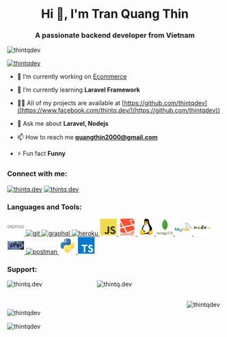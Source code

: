 <h1 align="center">Hi 👋, I'm Tran Quang Thin</h1>
<h3 align="center">A passionate backend developer from Vietnam</h3>

<p align="left"> <img src="https://komarev.com/ghpvc/?username=thintqdev&label=Profile%20views&color=0e75b6&style=flat" alt="thintqdev" /> </p>

<p align="left"> <a href="https://github.com/ryo-ma/github-profile-trophy"><img src="https://github-profile-trophy.vercel.app/?username=thintqdev" alt="thintqdev" /></a> </p>

- 🔭 I’m currently working on [Ecommerce](https://github.com/thintqdev/laravel-ecommerce)

- 🌱 I’m currently learning **Laravel Framework**

- 👨‍💻 All of my projects are available at [https://github.com/thintqdev]([https://www.facebook.com/thintq.dev/](https://github.com/thintqdev))

- 💬 Ask me about **Laravel, Nodejs**

- 📫 How to reach me **quangthin2000@gmail.com**

- ⚡ Fun fact **Funny**

<h3 align="left">Connect with me:</h3>
<p align="left">
<a href="https://fb.com/thintq.dev" target="blank"><img align="center" src="https://raw.githubusercontent.com/rahuldkjain/github-profile-readme-generator/master/src/images/icons/Social/facebook.svg" alt="thintq.dev" height="30" width="40" /></a>
<a href="https://instagram.com/thintq.dev" target="blank"><img align="center" src="https://raw.githubusercontent.com/rahuldkjain/github-profile-readme-generator/master/src/images/icons/Social/instagram.svg" alt="thintq.dev" height="30" width="40" /></a>
</p>

<h3 align="left">Languages and Tools:</h3>
<p align="left"> <a href="https://expressjs.com" target="_blank" rel="noreferrer"> <img src="https://raw.githubusercontent.com/devicons/devicon/master/icons/express/express-original-wordmark.svg" alt="express" width="40" height="40"/> </a> <a href="https://git-scm.com/" target="_blank" rel="noreferrer"> <img src="https://www.vectorlogo.zone/logos/git-scm/git-scm-icon.svg" alt="git" width="40" height="40"/> </a> <a href="https://graphql.org" target="_blank" rel="noreferrer"> <img src="https://www.vectorlogo.zone/logos/graphql/graphql-icon.svg" alt="graphql" width="40" height="40"/> </a> <a href="https://heroku.com" target="_blank" rel="noreferrer"> <img src="https://www.vectorlogo.zone/logos/heroku/heroku-icon.svg" alt="heroku" width="40" height="40"/> </a> <a href="https://developer.mozilla.org/en-US/docs/Web/JavaScript" target="_blank" rel="noreferrer"> <img src="https://raw.githubusercontent.com/devicons/devicon/master/icons/javascript/javascript-original.svg" alt="javascript" width="40" height="40"/> </a> <a href="https://laravel.com/" target="_blank" rel="noreferrer"> <img src="https://raw.githubusercontent.com/devicons/devicon/master/icons/laravel/laravel-plain-wordmark.svg" alt="laravel" width="40" height="40"/> </a> <a href="https://www.linux.org/" target="_blank" rel="noreferrer"> <img src="https://raw.githubusercontent.com/devicons/devicon/master/icons/linux/linux-original.svg" alt="linux" width="40" height="40"/> </a> <a href="https://www.mongodb.com/" target="_blank" rel="noreferrer"> <img src="https://raw.githubusercontent.com/devicons/devicon/master/icons/mongodb/mongodb-original-wordmark.svg" alt="mongodb" width="40" height="40"/> </a> <a href="https://www.mysql.com/" target="_blank" rel="noreferrer"> <img src="https://raw.githubusercontent.com/devicons/devicon/master/icons/mysql/mysql-original-wordmark.svg" alt="mysql" width="40" height="40"/> </a> <a href="https://nodejs.org" target="_blank" rel="noreferrer"> <img src="https://raw.githubusercontent.com/devicons/devicon/master/icons/nodejs/nodejs-original-wordmark.svg" alt="nodejs" width="40" height="40"/> </a> <a href="https://www.php.net" target="_blank" rel="noreferrer"> <img src="https://raw.githubusercontent.com/devicons/devicon/master/icons/php/php-original.svg" alt="php" width="40" height="40"/> </a> <a href="https://postman.com" target="_blank" rel="noreferrer"> <img src="https://www.vectorlogo.zone/logos/getpostman/getpostman-icon.svg" alt="postman" width="40" height="40"/> </a> <a href="https://www.python.org" target="_blank" rel="noreferrer"> <img src="https://raw.githubusercontent.com/devicons/devicon/master/icons/python/python-original.svg" alt="python" width="40" height="40"/> </a> <a href="https://www.typescriptlang.org/" target="_blank" rel="noreferrer"> <img src="https://raw.githubusercontent.com/devicons/devicon/master/icons/typescript/typescript-original.svg" alt="typescript" width="40" height="40"/> </a> </p>

<h3 align="left">Support:</h3>
<p><a href="https://www.buymeacoffee.com/thintq.dev"> <img align="left" src="https://cdn.buymeacoffee.com/buttons/v2/default-yellow.png" height="50" width="210" alt="thintq.dev" /></a><a href="https://ko-fi.com/thintq.dev"> <img align="left" src="https://cdn.ko-fi.com/cdn/kofi3.png?v=3" height="50" width="210" alt="thintq.dev" /></a></p><br><br>

<p><img align="left" src="https://github-readme-stats.vercel.app/api/top-langs?username=thintqdev&show_icons=true&locale=en&layout=compact" alt="thintqdev" /></p>

<p>&nbsp;<img align="center" src="https://github-readme-stats.vercel.app/api?username=thintqdev&show_icons=true&locale=en" alt="thintqdev" /></p>

<p><img align="center" src="https://github-readme-streak-stats.herokuapp.com/?user=thintqdev&" alt="thintqdev" /></p>
